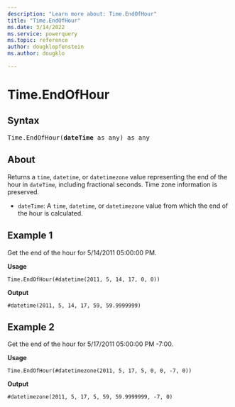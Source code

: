 ```yaml
---
description: "Learn more about: Time.EndOfHour"
title: "Time.EndOfHour"
ms.date: 3/14/2022
ms.service: powerquery
ms.topic: reference
author: dougklopfenstein
ms.author: dougklo

---
```

# Time.EndOfHour

## Syntax

<pre>
Time.EndOfHour(<b>dateTime</b> as any) as any
</pre>
  
## About

Returns a `time`, `datetime`, or `datetimezone` value representing the end of the hour in `dateTime`, including fractional seconds. Time zone information is preserved.

* `dateTime`: A `time`, `datetime`, or `datetimezone` value from which the end of the hour is calculated.

## Example 1

Get the end of the hour for 5/14/2011 05:00:00 PM.

**Usage**

```powerquery-m
Time.EndOfHour(#datetime(2011, 5, 14, 17, 0, 0))
```

**Output**

`#datetime(2011, 5, 14, 17, 59, 59.9999999)`

## Example 2

Get the end of the hour for 5/17/2011 05:00:00 PM -7:00.

**Usage**

```powerquery-m
Time.EndOfHour(#datetimezone(2011, 5, 17, 5, 0, 0, -7, 0))
```

**Output**

`#datetimezone(2011, 5, 17, 5, 59, 59.9999999, -7, 0)`
